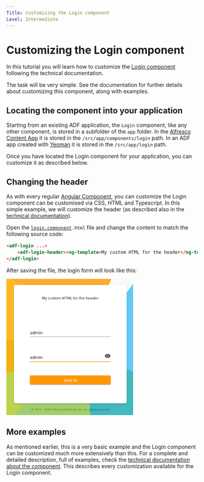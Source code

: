 ```yaml
---
Title: Customizing the Login component
Level: Intermediate
---
```


# Customizing the Login component

In this tutorial you will learn how to customize the [Login component](../core/login.component.md) following the technical documentation.

The task will be very simple. See the documentation for further details about customizing this component, along with examples.

## Locating the component into your application

Starting from an existing ADF application, the `Login` component, like any other component, is stored in a subfolder of the `app` folder. In the
[Alfresco Content App](https://github.com/Alfresco/alfresco-content-app)
it is stored in the `/src/app/components/login` path. In an ADF app created with [Yeoman](http://yeoman.io/)
it is stored in the `/src/app/login` path.

Once you have located the Login component for your application, you can customize it as described below. 

## Changing the header

As with every regular
[Angular Component](https://angular.io/guide/architecture-components),
you can customize the Login component can be customised via CSS, HTML and Typescript. In this simple
example, we will customize the header (as described also in the
[technical documentation](../core/login.component.md)).

Open the [`login.component`](../core/login.component.md)`.html` file and change the content to match the following source code:

```html
<adf-login ...>
	<adf-login-header><ng-template>My custom HTML for the header</ng-template></adf-login-header>
</adf-login>
```

After saving the file, the login form will look like this:

![login_header](../docassets/images/login_header.png)

## More examples

As mentioned earlier, this is a very basic example and the Login component can be customized
much more extensively than this. For a complete and detailed description, full of examples, check the
[technical documentation about the component](../core/login.component.md).
This describes every customization available for the Login component.
